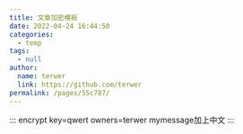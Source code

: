 ```yaml
---
title: 文章加密模板
date: 2022-04-24 16:44:50
categories: 
  - temp
tags: 
  - null
author: 
  name: terwer
  link: https://github.com/terwer
permalink: /pages/55c787/
---
```


::: encrypt key=qwert owners=terwer
mymessage加上中文
:::